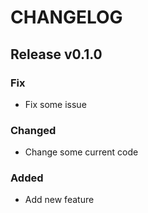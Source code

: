 # CHANGELOG

## Release v0.1.0

### Fix

- Fix some issue

### Changed

- Change some current code

### Added

- Add new feature
